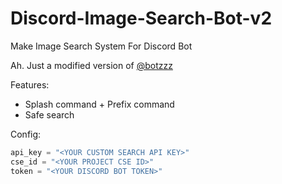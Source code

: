 # Discord-Image-Search-Bot-v2
Make Image Search System For Discord Bot

Ah. Just a modified version of [@botzzz](https://github.com/bortzzz/Discord-Image-Search-Bot.git)

Features:
- Splash command + Prefix command
- Safe search

Config:
```python
api_key = "<YOUR CUSTOM SEARCH API KEY>"
cse_id = "<YOUR PROJECT CSE ID>"
token = "<YOUR DISCORD BOT TOKEN>"
```
